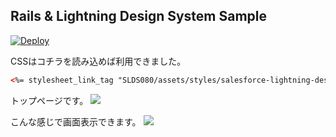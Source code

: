 ## Rails & Lightning Design System Sample
[![Deploy](https://www.herokucdn.com/deploy/button.png)](https://heroku.com/deploy?template=https://github.com/tyoshikawa1106/rails-lightning-system-design-sample)

CSSはコチラを読み込めば利用できました。
```html
<%= stylesheet_link_tag "SLDS080/assets/styles/salesforce-lightning-design-system.min.css" %>
```

トップページです。
<img src="http://f.st-hatena.com/images/fotolife/t/tyoshikawa1106/20150826/20150826225221.png?1440597223" />


こんな感じで画面表示できます。
<img src="http://f.st-hatena.com/images/fotolife/t/tyoshikawa1106/20150826/20150826225435.png?1440597284" />
